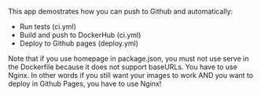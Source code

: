 This app demostrates how you can push to Github and automatically:

- Run tests (ci.yml)
- Build and push to DockerHub (ci.yml)
- Deploy to Github pages (deploy.yml)

Note that if you use homepage in package.json, you must not use serve in
the Dockerfile because it does not support baseURLs. You have to use
Nginx. In other words if you still want your images to work AND you want
to deploy in Github Pages, you have to use Nginx!
